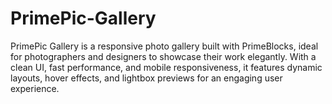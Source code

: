 # PrimePic-Gallery
PrimePic Gallery is a responsive photo gallery built with PrimeBlocks, ideal for photographers and designers to showcase their work elegantly.  With a clean UI, fast performance, and mobile responsiveness, it features dynamic layouts, hover effects, and lightbox previews for an engaging user experience.
